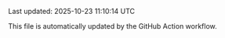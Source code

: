 Last updated: 2025-10-23 11:10:14 UTC

This file is automatically updated by the GitHub Action workflow.
